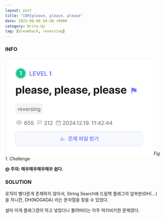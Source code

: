 ```yaml
---
layout: post
title: "[DH]please, please, please"
date: 2025-08-06 04:30 +0900
category: Write-Up
tag: [dreamhack, reversing]
---
```

### **INFO**
![chall]
_Fig 1. Challenge_

**@ 주의: 매우매우매우매우 쉽다.**

### **SOLUTION**

로직이 별다른게 존재하지 않아서, String Search에 드림핵 플래그의 앞부분(DH{...)을 치니깐, DH{NOGADA} 라는 문자열을 찾을 수 있었다. 

설마 이게 플래그겠어 하고 넣었더니 풀려버리는 아주 럭키비키한 문제였다.

[chall]: /assets/DreamHack/please,please,please/challenge.png
